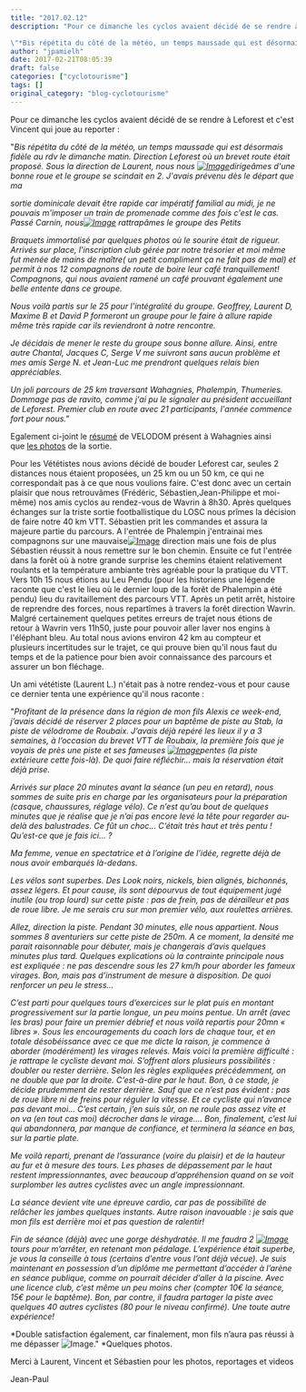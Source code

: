 ```yaml
---
title: "2017.02.12"
description: "Pour ce dimanche les cyclos avaient décidé de se rendre à Leforest et c'est Vincent qui joue au reporter :

\"*Bis répétita du côté de la météo, un temps maussade qui est désormais fidèle au rdv le dimanche matin. Direction Leforest où un brevet route était proposé. Sous la direction de Laurent, nous nous [dirigeâmes d'une bonne roue et le groupe se scindait en 2. J'avais prévenu dès le départ que ma*"
author: "jpamielh"
date: 2017-02-21T08:05:39
draft: false
categories: ["cyclotourisme"]
tags: []
original_category: "blog-cyclotourisme"
---
```


Pour ce dimanche les cyclos avaient d&eacute;cid&eacute; de se rendre &agrave; Leforest et c'est Vincent qui joue au reporter :

"*Bis r&eacute;p&eacute;tita du c&ocirc;t&eacute; de la m&eacute;t&eacute;o, un temps maussade qui est d&eacute;sormais fid&egrave;le au rdv le dimanche matin. Direction Leforest o&ugrave; un brevet route &eacute;tait propos&eacute;. Sous la direction de Laurent, nous nous&nbsp;[![Image](https://lh3.googleusercontent.com/DHJcAbyGpUa9Mc_8PNxQ_GCuqvMChwkrOvcz3HaGVqp_u6hAS0TcR7tKrFcbyz-SqY4ZEVpcf858SgxTc5LoJhWGRaFBs_bSjQGwAN0tSmbmqz4Mw8SG_Y4baGgJZY3U6IKdemydyv7OZXlsSoAjbYM_J5Z0MnZEdHz0FRkIeY2n0FUkT1mNiIi_Tjut5KpJ1t6VyGEqFlGLsgk010tQw0oGEmUigR9TvXK3ub9QkVYeOOOhx33GETIDeFIQ6ikakgKKOvPSTzQ8FkdjfQ2SRzpTD_79C0Xzxa27SDd5nBOU766RScRTkcfv3rsUgooa8iwn40OyTGwaTAPZ8mT9QdcgmkoZ4hIJi4Z1vzCW7fH5qz93kmKQrreFUJBfxUf1FIzVFKT8twoQO_-DLNdF0oXRwVM5pAjGNhGcB2HJdsdBDsKC-fYImiu5cBOLqH4ThozCzwQ3fCBdYLQ7Cm5eMWGmsS_A308-HKw8TFx2PBoHTAAZps1fdUJJdvFRB74pMRhBRQWoQq1Ki1HRWJN6BcEzjIC9Qrj-DqtF82tD7ifqX-Vp_vMfshphs9sVe2w5udB901FNCOLNsjGoH2DdbYqBajvceeRqbTaegWJDJGxPem6jULwH2w=w1215-h684-no)](https://lh3.googleusercontent.com/DHJcAbyGpUa9Mc_8PNxQ_GCuqvMChwkrOvcz3HaGVqp_u6hAS0TcR7tKrFcbyz-SqY4ZEVpcf858SgxTc5LoJhWGRaFBs_bSjQGwAN0tSmbmqz4Mw8SG_Y4baGgJZY3U6IKdemydyv7OZXlsSoAjbYM_J5Z0MnZEdHz0FRkIeY2n0FUkT1mNiIi_Tjut5KpJ1t6VyGEqFlGLsgk010tQw0oGEmUigR9TvXK3ub9QkVYeOOOhx33GETIDeFIQ6ikakgKKOvPSTzQ8FkdjfQ2SRzpTD_79C0Xzxa27SDd5nBOU766RScRTkcfv3rsUgooa8iwn40OyTGwaTAPZ8mT9QdcgmkoZ4hIJi4Z1vzCW7fH5qz93kmKQrreFUJBfxUf1FIzVFKT8twoQO_-DLNdF0oXRwVM5pAjGNhGcB2HJdsdBDsKC-fYImiu5cBOLqH4ThozCzwQ3fCBdYLQ7Cm5eMWGmsS_A308-HKw8TFx2PBoHTAAZps1fdUJJdvFRB74pMRhBRQWoQq1Ki1HRWJN6BcEzjIC9Qrj-DqtF82tD7ifqX-Vp_vMfshphs9sVe2w5udB901FNCOLNsjGoH2DdbYqBajvceeRqbTaegWJDJGxPem6jULwH2w=w1215-h684-no)dirige&acirc;mes d'une bonne roue et le groupe se scindait en 2. J'avais pr&eacute;venu d&egrave;s le d&eacute;part que ma*

<!--more-->

*sortie dominicale devait &ecirc;tre rapide car imp&eacute;ratif familial au midi, je ne pouvais m'imposer un train de promenade comme des fois c'est le cas. Pass&eacute; Carnin, nous[![Image](https://lh3.googleusercontent.com/ALm0iekUxvCOSMfa_zWgugRE8gPEWmrTqJ_eTQhTakCIG6lZpC8XV-o5ZLmMRdachmYT5lK4LxMJDhMWV780vAW0AG5-1FQ7Many2FgyaZkcBRGmQLbaApDnWc5vGx-r5W3ZC1qUeCqXaNwMicOCrONu8CxJlUCuNzkvXLR-SnNucuAZFv87JIsx1JiwJWU0BUC5lM-RnC13dsBrijwrZlrwCiDkEJupj8ZgqkPUl6oegQSYULUs-x3pjSBOWohmRr7Gb7xIp74zONMbqvy60SASFt_WZoPoUJF3PUYWH03UxDJ0LLPWHIMBoK-4jkCChXEYTqdN98guOUj8LdxW6mZmi_yF79MVs0y43QUd-dmgK5th-HJBm69JLI0aPuAMAb_jdOYNwz5fqeqfC241hj1VxY8BTvqWsN_05XH3pT0vJPKZv-FOWbweijaqfIZXcQXrUqmFhohN93S7UIAgVqGKIKZA8wVPGDWti3OaYE2gzZe_m8_jCmEGbFByIc1CAAhdPCkQEFBKBfXeBHNMOdRvJu7SKq61qdvv_3fm_APgF9-dlhwBFg6PTzKD7gh4sWO_EEHenzVqRQXVBGHT5JTCiXR8BlX7vw_D3gAto0tbNKfZe-YKcw=w1215-h684-no)](https://lh3.googleusercontent.com/ALm0iekUxvCOSMfa_zWgugRE8gPEWmrTqJ_eTQhTakCIG6lZpC8XV-o5ZLmMRdachmYT5lK4LxMJDhMWV780vAW0AG5-1FQ7Many2FgyaZkcBRGmQLbaApDnWc5vGx-r5W3ZC1qUeCqXaNwMicOCrONu8CxJlUCuNzkvXLR-SnNucuAZFv87JIsx1JiwJWU0BUC5lM-RnC13dsBrijwrZlrwCiDkEJupj8ZgqkPUl6oegQSYULUs-x3pjSBOWohmRr7Gb7xIp74zONMbqvy60SASFt_WZoPoUJF3PUYWH03UxDJ0LLPWHIMBoK-4jkCChXEYTqdN98guOUj8LdxW6mZmi_yF79MVs0y43QUd-dmgK5th-HJBm69JLI0aPuAMAb_jdOYNwz5fqeqfC241hj1VxY8BTvqWsN_05XH3pT0vJPKZv-FOWbweijaqfIZXcQXrUqmFhohN93S7UIAgVqGKIKZA8wVPGDWti3OaYE2gzZe_m8_jCmEGbFByIc1CAAhdPCkQEFBKBfXeBHNMOdRvJu7SKq61qdvv_3fm_APgF9-dlhwBFg6PTzKD7gh4sWO_EEHenzVqRQXVBGHT5JTCiXR8BlX7vw_D3gAto0tbNKfZe-YKcw=w1215-h684-no)&nbsp;rattrap&acirc;mes le groupe des Petits*

*Braquets immortalis&eacute; par quelques photos o&ugrave; le sourire &eacute;tait de rigueur. Arriv&eacute;s sur place, l'inscription club g&eacute;r&eacute;e par notre tr&eacute;sorier et moi m&ecirc;me fut men&eacute;e de mains de ma&icirc;tre( un petit compliment &ccedil;a ne fait pas de mal) et permit &agrave; nos 12 compagnons de route de boire leur caf&eacute; tranquillement! Compagnons, qui nous avaient ramen&eacute; un caf&eacute; prouvant &eacute;galement une belle entente dans ce groupe.*

*Nous voil&agrave; partis sur le 25 pour l'int&eacute;gralit&eacute; du groupe. Geoffrey, Laurent D, Maxime B et David P formeront un groupe pour le faire &agrave; allure rapide m&ecirc;me tr&egrave;s rapide car ils reviendront &agrave; notre rencontre.*

*Je d&eacute;cidais de mener le reste du groupe sous bonne allure. Ainsi, entre autre Chantal, Jacques C, Serge V me suivront sans aucun probl&egrave;me et mes amis Serge N. et Jean-Luc me prendront quelques relais bien appr&eacute;ciables.*

*Un joli parcours de 25 km traversant Wahagnies, Phalempin, Thumeries. Dommage pas de ravito, comme j'ai pu le signaler au pr&eacute;sident accueillant de Leforest. Premier club en route avec 21 participants, l'ann&eacute;e commence fort pour nous."*

Egalement ci-joint le&nbsp;[r&eacute;sum&eacute;](http://www.velodom-photo.com/randonnee-la-leforestoise-a-leforest-2.html)&nbsp;de VELODOM pr&eacute;sent &agrave; Wahagnies ainsi que&nbsp;[les photos](https://goo.gl/photos/pxjt1oQuKuzR9czDA)&nbsp;de la sortie.

Pour les V&eacute;t&eacute;tistes nous avions d&eacute;cid&eacute; de bouder Leforest car, seules 2 distances nous &eacute;taient propos&eacute;es, un 25 km ou un 50 km, ce qui ne correspondait pas &agrave; ce que nous voulions faire. C'est donc avec un certain plaisir que nous retrouv&acirc;mes (Fr&eacute;d&eacute;ric, S&eacute;bastien,Jean-Philippe et moi-m&ecirc;me) nos amis cyclos au rendez-vous de Wavrin &agrave; 8h30. Apr&egrave;s quelques &eacute;changes sur la triste sortie footballistique du LOSC nous pr&icirc;mes la d&eacute;cision de faire notre 40 km VTT. S&eacute;bastien prit les commandes et assura la majeure partie du parcours. A l'entr&eacute;e de Phalempin j'entrainai mes compagnons sur une mauvaise[![Image](https://lh3.googleusercontent.com/sk94WJA1zHbj6sfCTd6wRaMyALzRkTWK4DIorXGysZKG1G9oF_MS2nzUjSnhlajWaODjsGc2L8_yDE58t8Kj5g7rDGptfwBWdri2VbRe4E6eWU1d1P8_gdWAxJ-OOBSaJAUb-g4OTxt-JftiCWy4AYtFkZTuwknnWaImvvWYKfsZ1mXBrxeaEtiR38EHh8GqxhWj27GyS-dP8bIExKk2Z_uzT3jgRrN15BcoYjCig9pGPIx4lWSK8xsDuGraD_ZFjfASCugNOnWK5PG9nz-otNsju4hRdPFZWfZbHHmOxkjIARnrW5bMvquVyuh4p61nH5zO8fJseqLUDa9S9KoxsKcG31X5Dbu77Jt07_IBvL3NYW06SASAynswVD96Y3hdI-0w-eVTzfRb-NVa-LkpACL_GzI3XKsN72YsCBYZqKoSo5B-ICbb7GL4Mz7jwP81ENTmVj6_LoplVBgDC63QnVA3zdnKpddxp9rA-FKQy1094awRBMoen3t2XW9muSEpMVvnCUMQ4UK5zZHZ2eMaewakZjZtbrcrIYgvT8auoZX3NIMBiREVflum-Kgd1Gc8Nu7-GPDojlYS3QTDN2XaiDkRYWVPJcrRo8GkBTmajJcLgJeoC1ub0w=w1215-h684-no)](https://lh3.googleusercontent.com/sk94WJA1zHbj6sfCTd6wRaMyALzRkTWK4DIorXGysZKG1G9oF_MS2nzUjSnhlajWaODjsGc2L8_yDE58t8Kj5g7rDGptfwBWdri2VbRe4E6eWU1d1P8_gdWAxJ-OOBSaJAUb-g4OTxt-JftiCWy4AYtFkZTuwknnWaImvvWYKfsZ1mXBrxeaEtiR38EHh8GqxhWj27GyS-dP8bIExKk2Z_uzT3jgRrN15BcoYjCig9pGPIx4lWSK8xsDuGraD_ZFjfASCugNOnWK5PG9nz-otNsju4hRdPFZWfZbHHmOxkjIARnrW5bMvquVyuh4p61nH5zO8fJseqLUDa9S9KoxsKcG31X5Dbu77Jt07_IBvL3NYW06SASAynswVD96Y3hdI-0w-eVTzfRb-NVa-LkpACL_GzI3XKsN72YsCBYZqKoSo5B-ICbb7GL4Mz7jwP81ENTmVj6_LoplVBgDC63QnVA3zdnKpddxp9rA-FKQy1094awRBMoen3t2XW9muSEpMVvnCUMQ4UK5zZHZ2eMaewakZjZtbrcrIYgvT8auoZX3NIMBiREVflum-Kgd1Gc8Nu7-GPDojlYS3QTDN2XaiDkRYWVPJcrRo8GkBTmajJcLgJeoC1ub0w=w1215-h684-no)&nbsp;direction mais une fois de plus S&eacute;bastien r&eacute;ussit &agrave; nous remettre sur le bon chemin. Ensuite ce fut l'entr&eacute;e dans la for&ecirc;t o&ugrave; &agrave; notre grande surprise les chemins &eacute;taient relativement roulants et la temp&eacute;rature ambiante tr&egrave;s agr&eacute;able pour la pratique du VTT. Vers 10h 15 nous &eacute;tions au Leu Pendu (pour les historiens une l&eacute;gende raconte que c'est le lieu o&ugrave; le dernier loup de la for&ecirc;t de Phalempin a &eacute;t&eacute; pendu) lieu du ravitaillement des parcours VTT. Apr&egrave;s un petit arr&ecirc;t, histoire de reprendre des forces, nous repart&icirc;mes &agrave; travers la for&ecirc;t direction Wavrin. Malgr&eacute; certainement quelques petites erreurs de trajet nous &eacute;tions de retour &agrave; Wavrin vers 11h50, juste pour pouvoir aller laver nos engins &agrave; l'&eacute;l&eacute;phant bleu. Au total nous avions environ 42 km au compteur et plusieurs incertitudes sur le trajet, ce qui prouve bien qu'il nous faut du temps et de la patience pour bien avoir connaissance des parcours et assurer un bon fl&eacute;chage.

Un ami v&eacute;t&eacute;tiste (Laurent L.) n'&eacute;tait pas &agrave; notre rendez-vous et pour cause ce dernier tenta une exp&eacute;rience qu'il nous raconte :

"*Profitant de la pr&eacute;sence dans la r&eacute;gion de mon fils Alexis ce week-end, j&rsquo;avais d&eacute;cid&eacute; de r&eacute;server 2 places pour un bapt&ecirc;me de piste au Stab, la piste de v&eacute;lodrome de Roubaix. J&rsquo;avais d&eacute;j&agrave; rep&eacute;r&eacute; les lieux il y a 3 semaines, &agrave; l&rsquo;occasion du brevet VTT de Roubaix, la premi&egrave;re fois que je voyais de pr&egrave;s une piste et ses fameuses&nbsp;[![Image](https://lh3.googleusercontent.com/SGV-OdCciMGq56OJ6ecaUNcv5w-AE2ICFxKzMWwbCWgPgEg5zBg42bfIkRCab5nawiL81NNjqvcXVGxRioDnZPH5CR65upPO887RnOjpanuTXt2mnbWH1TPnA_8x9b4wUMvBc0uefG4EfO2b8tcOU2ZmetkmHFoA0l3xWzg3MYz-JbhtM1tfvIoiwFPSgoqKLuRndOSzd1FztKq7iay6HxqfEhLbgpCzvI-tGhJLSz-D8gGPifi0V0y8QFVIXCJXdIia4yiPgyOlx0tKJrp4BEqyLnz-3pL9div-SQuo_D2ran2YLC0KBi73N60ZP82C3WD-9kw5x0ANybFb0zgF8AkUKAEyefg0UO1pOEN3Ll3YIrFmH_6tonFDzCyNVzdy1uC6YlZ0nhF-oH87_DAJzuvemWXLyUaNIA_PZsFCR0p2dlrJtYBrG--5DNtQ5KiRxIc1h_uI3Cq0o29Gs-41MwwyNQaAD-9CzzgHoOEbIXJTkSXF0yI2E-FXMSht00ZMLLmlyvXimOaazOTUieC2yGq7me-BofSHuk3SAghbTvAIOG9203ipAFqBoWGCIdKtMT6UUL2yp93ma62wsBcLe-iNxrYoip6bfnNdZkSV-Z836XGHsPUpwjgr9EGU-FzYm3NwmakGSlgMNmkW3-end9irXDcTRZ2ssl8S2Q9NFYg=w1215-h912-no)](https://lh3.googleusercontent.com/SGV-OdCciMGq56OJ6ecaUNcv5w-AE2ICFxKzMWwbCWgPgEg5zBg42bfIkRCab5nawiL81NNjqvcXVGxRioDnZPH5CR65upPO887RnOjpanuTXt2mnbWH1TPnA_8x9b4wUMvBc0uefG4EfO2b8tcOU2ZmetkmHFoA0l3xWzg3MYz-JbhtM1tfvIoiwFPSgoqKLuRndOSzd1FztKq7iay6HxqfEhLbgpCzvI-tGhJLSz-D8gGPifi0V0y8QFVIXCJXdIia4yiPgyOlx0tKJrp4BEqyLnz-3pL9div-SQuo_D2ran2YLC0KBi73N60ZP82C3WD-9kw5x0ANybFb0zgF8AkUKAEyefg0UO1pOEN3Ll3YIrFmH_6tonFDzCyNVzdy1uC6YlZ0nhF-oH87_DAJzuvemWXLyUaNIA_PZsFCR0p2dlrJtYBrG--5DNtQ5KiRxIc1h_uI3Cq0o29Gs-41MwwyNQaAD-9CzzgHoOEbIXJTkSXF0yI2E-FXMSht00ZMLLmlyvXimOaazOTUieC2yGq7me-BofSHuk3SAghbTvAIOG9203ipAFqBoWGCIdKtMT6UUL2yp93ma62wsBcLe-iNxrYoip6bfnNdZkSV-Z836XGHsPUpwjgr9EGU-FzYm3NwmakGSlgMNmkW3-end9irXDcTRZ2ssl8S2Q9NFYg=w1215-h912-no)pentes (la piste ext&eacute;rieure cette fois-l&agrave;). De quoi faire r&eacute;fl&eacute;chir&hellip; mais la r&eacute;servation &eacute;tait d&eacute;j&agrave; prise.*

*Arriv&eacute;s sur place 20 minutes avant la s&eacute;ance (un peu en retard), nous sommes de suite pris en charge par les organisateurs pour la pr&eacute;paration (casque, chaussures, r&eacute;glage v&eacute;lo). Ce n&rsquo;est qu&rsquo;au bout de quelques minutes que je r&eacute;alise que je n&rsquo;ai pas encore lev&eacute; la t&ecirc;te pour regarder au-del&agrave; des balustrades. Ce f&ucirc;t un choc&hellip; C&rsquo;&eacute;tait tr&egrave;s haut et tr&egrave;s pentu ! Qu&rsquo;est-ce que je fais ici&hellip;&nbsp;?*

*Ma femme, venue en spectatrice et &agrave; l&rsquo;origine de l&rsquo;id&eacute;e, regrette d&eacute;j&agrave; de nous avoir embarqu&eacute;s l&agrave;-dedans.*

*Les v&eacute;los sont superbes. Des Look noirs, nickels, bien align&eacute;s, bichonn&eacute;s, assez l&eacute;gers. Et pour cause, ils sont d&eacute;pourvus de tout &eacute;quipement jug&eacute; inutile (ou trop lourd) sur cette piste : pas de frein, pas de d&eacute;railleur et pas de roue libre. Je me serais cru sur mon premier v&eacute;lo, aux roulettes arri&egrave;res.*

*Allez, direction la piste. Pendant 30 minutes, elle nous appartient.&nbsp;Nous sommes 8 aventuriers sur cette piste de 250m. A ce moment, la densit&eacute; me parait raisonnable pour d&eacute;buter, mais je changerais d&rsquo;avis quelques minutes plus tard. Quelques explications o&ugrave; la contrainte principale nous est expliqu&eacute;e : ne pas descendre sous les 27 km/h pour aborder les fameux virages. Bon, mais pas d&rsquo;instrument de mesure &agrave; disposition. De quoi renforcer un peu le stress&hellip;*

*C&rsquo;est parti pour quelques tours d&rsquo;exercices sur le plat puis en montant progressivement sur la partie longue, un peu moins pentue. Un arr&ecirc;t (avec les bras) pour faire un premier d&eacute;brief et nous voil&agrave; repartis pour 20mn &laquo; libres &raquo;. Sous les encouragements du coach lors de chaque tour, et en totale d&eacute;sob&eacute;issance avec ce que me dicte la raison, je commence &agrave; aborder (mod&eacute;r&eacute;ment) les virages relev&eacute;s. Mais voici la premi&egrave;re difficult&eacute;&nbsp;: je rattrape le cycliste devant moi. S&rsquo;offrent alors plusieurs possibilit&eacute;s&nbsp;: doubler ou rester derri&egrave;re. Selon les r&egrave;gles expliqu&eacute;es pr&eacute;c&eacute;demment, on ne double que par la droite. C&rsquo;est-&agrave;-dire par le haut. Bon, &agrave; ce stade, je d&eacute;cide prudemment de rester derri&egrave;re. Sauf que ce n&rsquo;est pas &eacute;vident&nbsp;: pas de roue libre ni de freins pour r&eacute;guler la vitesse. Et ce cycliste qui n&rsquo;avance pas devant moi&hellip; C&rsquo;est certain, j&rsquo;en suis s&ucirc;r, on ne roule pas assez vite et on va (en tout cas moi) d&eacute;crocher dans le virage&hellip;. Bon, finalement, c&rsquo;est lui qui abandonnera, par manque de confiance, et terminera la s&eacute;ance en bas, sur la partie plate.*

*Me voil&agrave; reparti, prenant de l&rsquo;assurance (voire du plaisir) et de la hauteur au fur et &agrave; mesure des tours. Les phases de d&eacute;passement par le haut restent impressionnantes, avec beaucoup d&rsquo;appr&eacute;hension quand on se voit surplomber les autres cyclistes avec un angle impressionnant.*

*La s&eacute;ance devient vite une &eacute;preuve cardio, car pas de possibilit&eacute; de rel&acirc;cher les jambes quelques instants. Autre raison inavouable : je sais que mon fils est derri&egrave;re moi et pas question de ralentir!*

*Fin de s&eacute;ance (d&eacute;j&agrave;) avec une gorge d&eacute;shydrat&eacute;e. Il me faudra 2&nbsp;[![Image](https://lh3.googleusercontent.com/W8M14p92w6xG2UbNQKfAFNR_9AevUi1hv93_cZHWZkd7IpHDPT82cSddxgwJtO1oY6w0z5eI8jiKpgZur_SER81rSJlpq-Jt4HlbyyhV_ckZSmh-GTxx_wvwMLuDC1zR6tvbIQHi-IHmTV3HtOIm2fz4pPbu4P_ua-PX1siVUqjhrfZUL17IHiZzQXRcoCWAyqP75_Op5CH0rQ6O-n_wQklkzGqotGz2SYap4-wUie1d106_H2_wKme9IxN-9uETIh2jodu-_P0oQgr1VBKRjdm0JHLmVS69XCe6QPLKyCtMpzZjSWSAAVB2V37z2XFCqh53MfYIrF-y-c1zG58sEYsBIsceiNyfMIXRkV5WBeJlQkQEXRBk0pk6biQT6Ry1flG0KztZkQMVmJVIgYDQZe1BPf7GU0sFY5XzKH7g3o17eRTVZ1mS_oeb8k1m7GWym6FX3JK3YAQOsfNo9Flr8UjaR_JNxz32FxDqkdFet7GhsPEJ5jiAfFOh2TquiKI2rbTmrkmY1E3ycx9ImmUUnxxwvrTW6C1ZEZSI_bdz2-Z98oOj80Ru1hx6_OuJjjXtlWzRzfn_NJrUXb3-JMGadsvFlYExLBDnxwbhSrxoR3RJDBU-9pZOed00f3TKIxiLPtL1HoJ8_iSx3aeMxva35eJ3zKFsoiO1ijE-cAp2rd4=w1215-h912-no)](https://lh3.googleusercontent.com/W8M14p92w6xG2UbNQKfAFNR_9AevUi1hv93_cZHWZkd7IpHDPT82cSddxgwJtO1oY6w0z5eI8jiKpgZur_SER81rSJlpq-Jt4HlbyyhV_ckZSmh-GTxx_wvwMLuDC1zR6tvbIQHi-IHmTV3HtOIm2fz4pPbu4P_ua-PX1siVUqjhrfZUL17IHiZzQXRcoCWAyqP75_Op5CH0rQ6O-n_wQklkzGqotGz2SYap4-wUie1d106_H2_wKme9IxN-9uETIh2jodu-_P0oQgr1VBKRjdm0JHLmVS69XCe6QPLKyCtMpzZjSWSAAVB2V37z2XFCqh53MfYIrF-y-c1zG58sEYsBIsceiNyfMIXRkV5WBeJlQkQEXRBk0pk6biQT6Ry1flG0KztZkQMVmJVIgYDQZe1BPf7GU0sFY5XzKH7g3o17eRTVZ1mS_oeb8k1m7GWym6FX3JK3YAQOsfNo9Flr8UjaR_JNxz32FxDqkdFet7GhsPEJ5jiAfFOh2TquiKI2rbTmrkmY1E3ycx9ImmUUnxxwvrTW6C1ZEZSI_bdz2-Z98oOj80Ru1hx6_OuJjjXtlWzRzfn_NJrUXb3-JMGadsvFlYExLBDnxwbhSrxoR3RJDBU-9pZOed00f3TKIxiLPtL1HoJ8_iSx3aeMxva35eJ3zKFsoiO1ijE-cAp2rd4=w1215-h912-no)tours pour m&rsquo;arr&ecirc;ter, en retenant mon p&eacute;dalage. L&rsquo;exp&eacute;rience &eacute;tait superbe, je vous la conseille &agrave; tous (certains d&rsquo;entre vous l&rsquo;ont d&eacute;j&agrave; v&eacute;cue). Je suis maintenant en possession d&rsquo;un dipl&ocirc;me me permettant d&rsquo;acc&eacute;der &agrave; l&rsquo;ar&egrave;ne en s&eacute;ance publique, comme on pourrait d&eacute;cider d&rsquo;aller &agrave; la piscine. Avec une licence club, c&rsquo;est m&ecirc;me un peu moins cher (compter 10&euro; la s&eacute;ance, 15&euro; pour le bapt&ecirc;me). Bon, par contre, il faudra partager la piste avec quelques 40 autres cyclistes (80 pour le niveau confirm&eacute;). Une toute autre exp&eacute;rience!*

*Double satisfaction &eacute;galement, car finalement, mon fils n&rsquo;aura pas r&eacute;ussi &agrave; me d&eacute;passer&nbsp;![Image](http://www.cyclo-club-wavrin.fr/asolution_systeme/javascript/tinymce/jscripts/tiny_mce/plugins/emotions/img/smiley-laughing.gif)."&nbsp;*Quelques photos.

Merci &agrave; Laurent, Vincent et S&eacute;bastien pour les photos, reportages et videos

Jean-Paul